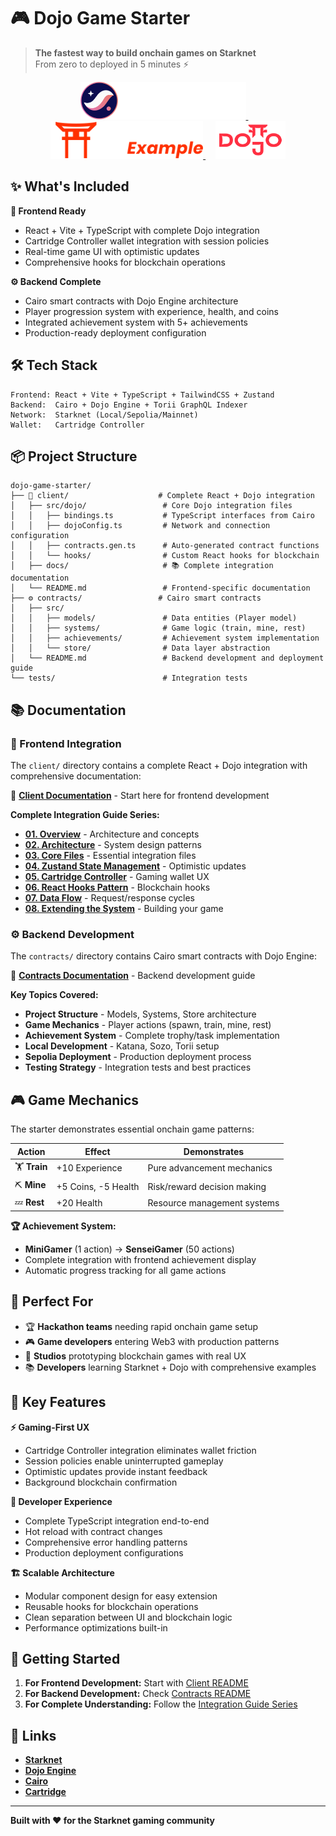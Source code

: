 # 🎮 Dojo Game Starter

> **The fastest way to build onchain games on Starknet**  
> From zero to deployed in 5 minutes ⚡

<div align="center">
  <a href="https://starknet.io" target="_blank">
    <img src="./client/src/assets/SN-Linear-Gradient.svg" alt="Starknet" height="60"/>
  </a>
  &nbsp;&nbsp;&nbsp;
  <a href="https://dojoengine.org" target="_blank">
    <img src="./client/src/assets/DojoByExample_logo.svg" alt="Dojo by Example" height="60"/>
  </a>
  &nbsp;&nbsp;&nbsp;
  <a href="https://dojoengine.org" target="_blank">
    <img src="./client/src/assets/Dojo-Logo-Stylized-Red.svg" alt="Dojo Engine" height="60"/>
  </a>
</div>

## ✨ What's Included

**🎨 Frontend Ready**
- React + Vite + TypeScript with complete Dojo integration
- Cartridge Controller wallet integration with session policies
- Real-time game UI with optimistic updates
- Comprehensive hooks for blockchain operations

**⚙️ Backend Complete**
- Cairo smart contracts with Dojo Engine architecture
- Player progression system with experience, health, and coins
- Integrated achievement system with 5+ achievements
- Production-ready deployment configuration

## 🛠️ Tech Stack

```
Frontend: React + Vite + TypeScript + TailwindCSS + Zustand
Backend:  Cairo + Dojo Engine + Torii GraphQL Indexer
Network:  Starknet (Local/Sepolia/Mainnet)
Wallet:   Cartridge Controller
```

## 📦 Project Structure

```
dojo-game-starter/
├── 📱 client/                    # Complete React + Dojo integration
│   ├── src/dojo/                 # Core Dojo integration files
│   │   ├── bindings.ts           # TypeScript interfaces from Cairo
│   │   ├── dojoConfig.ts         # Network and connection configuration
│   │   ├── contracts.gen.ts      # Auto-generated contract functions
│   │   └── hooks/                # Custom React hooks for blockchain
│   ├── docs/                     # 📚 Complete integration documentation
│   └── README.md                 # Frontend-specific documentation
├── ⚙️ contracts/                 # Cairo smart contracts
│   ├── src/
│   │   ├── models/               # Data entities (Player model)
│   │   ├── systems/              # Game logic (train, mine, rest)
│   │   ├── achievements/         # Achievement system implementation
│   │   └── store/                # Data layer abstraction
│   └── README.md                 # Backend development and deployment guide
└── tests/                        # Integration tests
```

## 📚 Documentation

### **🎨 Frontend Integration**
The `client/` directory contains a complete React + Dojo integration with comprehensive documentation:

📖 **[Client Documentation](./client/README.md)** - Start here for frontend development

**Complete Integration Guide Series:**
- **[01. Overview](./client/docs/01-overview.md)** - Architecture and concepts
- **[02. Architecture](./client/docs/02-architecture.md)** - System design patterns
- **[03. Core Files](./client/docs/03-core-files.md)** - Essential integration files
- **[04. Zustand State Management](./client/docs/04-zustand-state-management.md)** - Optimistic updates
- **[05. Cartridge Controller](./client/docs/05-cartridge-controller.md)** - Gaming wallet UX
- **[06. React Hooks Pattern](./client/docs/06-react-hooks-pattern.md)** - Blockchain hooks
- **[07. Data Flow](./client/docs/07-data-flow.md)** - Request/response cycles
- **[08. Extending the System](./client/docs/08-extending-system.md)** - Building your game

### **⚙️ Backend Development**
The `contracts/` directory contains Cairo smart contracts with Dojo Engine:

📖 **[Contracts Documentation](./contracts/README.md)** - Backend development guide

**Key Topics Covered:**
- **Project Structure** - Models, Systems, Store architecture
- **Game Mechanics** - Player actions (spawn, train, mine, rest)
- **Achievement System** - Complete trophy/task implementation
- **Local Development** - Katana, Sozo, Torii setup
- **Sepolia Deployment** - Production deployment process
- **Testing Strategy** - Integration tests and best practices

## 🎮 Game Mechanics

The starter demonstrates essential onchain game patterns:

| Action | Effect | Demonstrates |
|--------|--------|--------------|
| 🏋️ **Train** | +10 Experience | Pure advancement mechanics |
| ⛏️ **Mine** | +5 Coins, -5 Health | Risk/reward decision making |
| 💤 **Rest** | +20 Health | Resource management systems |

**🏆 Achievement System:**
- **MiniGamer** (1 action) → **SenseiGamer** (50 actions)
- Complete integration with frontend achievement display
- Automatic progress tracking for all game actions

## 🎯 Perfect For

- 🏆 **Hackathon teams** needing rapid onchain game setup
- 🎮 **Game developers** entering Web3 with production patterns
- 🏢 **Studios** prototyping blockchain games with real UX
- 📚 **Developers** learning Starknet + Dojo with comprehensive examples

## 🚀 Key Features

**⚡ Gaming-First UX**
- Cartridge Controller integration eliminates wallet friction
- Session policies enable uninterrupted gameplay
- Optimistic updates provide instant feedback
- Background blockchain confirmation

**🔧 Developer Experience**
- Complete TypeScript integration end-to-end
- Hot reload with contract changes
- Comprehensive error handling patterns
- Production deployment configurations

**🏗️ Scalable Architecture**
- Modular component design for easy extension
- Reusable hooks for blockchain operations
- Clean separation between UI and blockchain logic
- Performance optimizations built-in

## 🌟 Getting Started

1. **For Frontend Development:** Start with [Client README](./client/README.md)
2. **For Backend Development:** Check [Contracts README](./contracts/README.md)
3. **For Complete Understanding:** Follow the [Integration Guide Series](./client/docs/)

## 🔗 Links

- **[Starknet](https://starknet.io)** 
- **[Dojo Engine](https://dojoengine.org)** 
- **[Cairo](https://cairo-lang.org)** 
- **[Cartridge](https://cartridge.gg)** 

---

**Built with ❤️ for the Starknet gaming community**